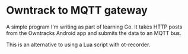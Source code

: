 Owntrack to MQTT gateway
========================

A simple program I'm writing as part of learning Go.
It takes HTTP posts from the Owntracks Android app and submits the data to an MQTT bus.

This is an alternative to using a Lua script with ot-recorder.
